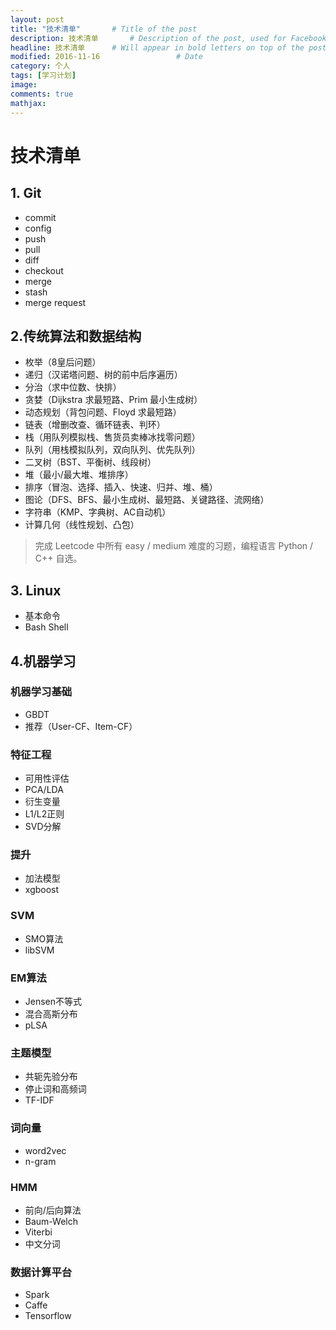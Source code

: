 ```yaml
---
layout: post
title: "技术清单"       # Title of the post
description: 技术清单       # Description of the post, used for Facebook Opengraph & Twitter
headline: 技术清单      # Will appear in bold letters on top of the post
modified: 2016-11-16                 # Date
category: 个人
tags: [学习计划]
image:
comments: true
mathjax:
---
```

# 技术清单

## 1. Git
- commit
- config
- push
- pull
- diff
- checkout
- merge
- stash
- merge request

## 2.传统算法和数据结构
 - 枚举（8皇后问题）
 - 递归（汉诺塔问题、树的前中后序遍历）
 - 分治（求中位数、快排）
 - 贪婪（Dijkstra 求最短路、Prim 最小生成树）
 - 动态规划（背包问题、Floyd 求最短路）
 - 链表（增删改查、循环链表、判环）
 - 栈（用队列模拟栈、售货员卖棒冰找零问题）
 - 队列（用栈模拟队列，双向队列、优先队列）
 - 二叉树（BST、平衡树、线段树）
 - 堆（最小/最大堆、堆排序）
 - 排序（冒泡、选择、插入、快速、归并、堆、桶）
 - 图论（DFS、BFS、最小生成树、最短路、关键路径、流网络）
 - 字符串（KMP、字典树、AC自动机）
 - 计算几何（线性规划、凸包）
>完成 Leetcode 中所有 easy / medium 难度的习题，编程语言 Python / C++ 自选。

## 3. Linux
- 基本命令
- Bash Shell

## 4.机器学习

### 机器学习基础
- GBDT
- 推荐（User-CF、Item-CF）

### 特征工程
- 可用性评估
- PCA/LDA
- 衍生变量
- L1/L2正则
- SVD分解

### 提升
- 加法模型
- xgboost

### SVM
- SMO算法
- libSVM

### EM算法
- Jensen不等式
- 混合高斯分布
- pLSA

### 主题模型
- 共轭先验分布
- 停止词和高频词
- TF-IDF

### 词向量
- word2vec
- n-gram

### HMM
- 前向/后向算法
- Baum-Welch
- Viterbi
- 中文分词

### 数据计算平台
- Spark
- Caffe
- Tensorflow
